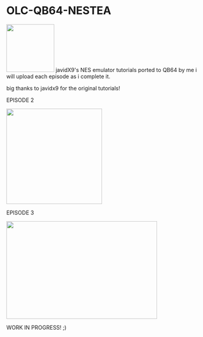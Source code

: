 


# OLC-QB64-NESTEA
<IMG SRC ="https://user-images.githubusercontent.com/66333352/124371339-bb60e900-dc35-11eb-9ab1-53f84fed23c5.png" width=125 height=125></IMG> javidX9's NES emulator tutorials ported to QB64 by me
i will upload each episode as i complete it.

big thanks to javidx9 for the original tutorials! 


EPISODE 2

<IMG SRC ="https://user-images.githubusercontent.com/66333352/124371930-5f00c800-dc3b-11eb-9ab9-cd1602b4aa34.png" width=250 height=250></IMG>

EPISODE 3

<IMG SRC ="https://user-images.githubusercontent.com/66333352/124857539-553fd300-df61-11eb-9d45-d90af115b0da.png" width=394 height=256></IMG>

WORK IN PROGRESS! ;)


